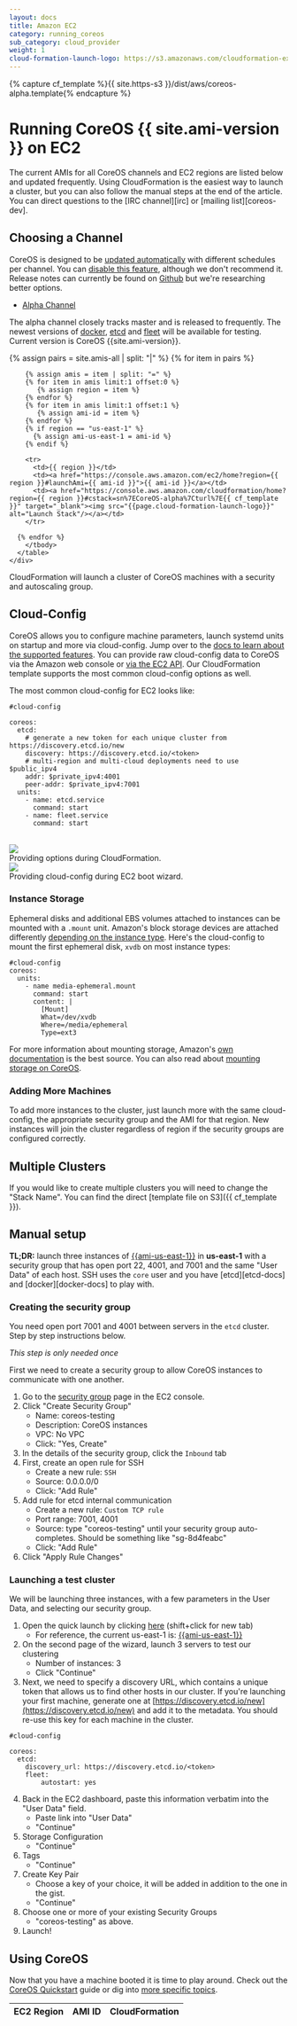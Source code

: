 ```yaml
---
layout: docs
title: Amazon EC2
category: running_coreos
sub_category: cloud_provider
weight: 1
cloud-formation-launch-logo: https://s3.amazonaws.com/cloudformation-examples/cloudformation-launch-stack.png
---
```

{% capture cf_template %}{{ site.https-s3 }}/dist/aws/coreos-alpha.template{% endcapture %}

# Running CoreOS {{ site.ami-version }} on EC2

The current AMIs for all CoreOS channels and EC2 regions are listed below and updated frequently. Using CloudFormation is the easiest way to launch a cluster, but you can also follow the manual steps at the end of the article. You can direct questions to the [IRC channel][irc] or [mailing list][coreos-dev].

## Choosing a Channel

CoreOS is designed to be [updated automatically]({{site.url}}/using-coreos/updates) with different schedules per channel. You can [disable this feature]({{site.url}}/docs/cluster-management/debugging/prevent-reboot-after-update), although we don't recommend it. Release notes can currently be found on [Github](https://github.com/coreos/manifest/releases) but we're researching better options.

<div id="ec2-images">
  <ul class="nav nav-tabs">
    <li class="active"><a href="#alpha" data-toggle="tab">Alpha Channel</a></li>
  </ul>
  <div class="tab-content coreos-docs-image-table">
    <div class="tab-pane active" id="alpha">
      <div class="channel-info">
        <p>The alpha channel closely tracks master and is released to frequently. The newest versions of <a href="{{site.url}}/using-coreos/docker">docker</a>, <a href="{{site.url}}/using-coreos/etcd">etcd</a> and <a href="{{site.url}}/using-coreos/clustering">fleet</a> will be available for testing. Current version is CoreOS {{site.ami-version}}.</p>
      </div>
      <table>
        <thead>
          <tr>
            <th>EC2 Region</th>
            <th>AMI ID</th>
            <th>CloudFormation</th>
          </tr>
        </thead>
        <tbody>
      {% assign pairs = site.amis-all | split: "|" %}
      {% for item in pairs %} 

        {% assign amis = item | split: "=" %}
        {% for item in amis limit:1 offset:0 %}
           {% assign region = item %}
        {% endfor %}
        {% for item in amis limit:1 offset:1 %}
           {% assign ami-id = item %}
        {% endfor %}
        {% if region == "us-east-1" %}
          {% assign ami-us-east-1 = ami-id %}
        {% endif %}

        <tr>
          <td>{{ region }}</td>
          <td><a href="https://console.aws.amazon.com/ec2/home?region={{ region }}#launchAmi={{ ami-id }}">{{ ami-id }}</a></td>
          <td><a href="https://console.aws.amazon.com/cloudformation/home?region={{ region }}#cstack=sn%7ECoreOS-alpha%7Cturl%7E{{ cf_template  }}" target="_blank"><img src="{{page.cloud-formation-launch-logo}}" alt="Launch Stack"/></a></td>
        </tr>

      {% endfor %}
        </tbody>
      </table>
    </div>
  </div>
</div>

CloudFormation will launch a cluster of CoreOS machines with a security and autoscaling group.

## Cloud-Config

CoreOS allows you to configure machine parameters, launch systemd units on startup and more via cloud-config. Jump over to the [docs to learn about the supported features][cloud-config-docs]. You can provide raw cloud-config data to CoreOS via the Amazon web console or [via the EC2 API][ec2-cloud-config]. Our CloudFormation template supports the most common cloud-config options as well.

The most common cloud-config for EC2 looks like:

```
#cloud-config

coreos:
  etcd:
    # generate a new token for each unique cluster from https://discovery.etcd.io/new
    discovery: https://discovery.etcd.io/<token>
    # multi-region and multi-cloud deployments need to use $public_ipv4
    addr: $private_ipv4:4001
    peer-addr: $private_ipv4:7001
  units:
    - name: etcd.service
      command: start
    - name: fleet.service
      command: start
```

</br>
<div class="row">
  <div class="col-lg-6 col-md-6 col-sm-6 col-xs-12">
    <img src="{{site.url}}/assets/images/media/ec2-cloudformation-cloud-config.png" class="screenshot" />
    <div class="caption">Providing options during CloudFormation.</div>
  </div>
  <div class="col-lg-6 col-md-6 col-sm-6 col-xs-12">
    <img src="{{site.url}}/assets/images/media/ec2-instance-cloud-config.png" class="screenshot" />
    <div class="caption">Providing cloud-config during EC2 boot wizard.</div>
  </div>
</div>

[ec2-cloud-config]: http://docs.aws.amazon.com/AWSEC2/latest/UserGuide/user-data.html
[cloud-config-docs]: {{site.url}}/docs/cluster-management/setup/cloudinit-cloud-config

### Instance Storage

Ephemeral disks and additional EBS volumes attached to instances can be mounted with a `.mount` unit. Amazon's block storage devices are attached differently [depending on the instance type](http://docs.aws.amazon.com/AWSEC2/latest/UserGuide/InstanceStorage.html#InstanceStoreDeviceNames). Here's the cloud-config to mount the first ephemeral disk, `xvdb` on most instance types:

```
#cloud-config
coreos:
  units:
    - name media-ephemeral.mount
      command: start
      content: |
        [Mount]
        What=/dev/xvdb
        Where=/media/ephemeral
        Type=ext3
```

For more information about mounting storage, Amazon's [own documentation](http://docs.aws.amazon.com/AWSEC2/latest/UserGuide/InstanceStorage.html) is the best source. You can also read about [mounting storage on CoreOS]({{site.url}}/docs/cluster-management/setup/mounting-storage).

### Adding More Machines
To add more instances to the cluster, just launch more with the same cloud-config, the appropriate security group and the AMI for that region. New instances will join the cluster regardless of region if the security groups are configured correctly.

## Multiple Clusters
If you would like to create multiple clusters you will need to change the "Stack Name". You can find the direct [template file on S3]({{ cf_template }}).

## Manual setup

[us-east-latest-quicklaunch]: https://console.aws.amazon.com/ec2/home?region=us-east-1#launchAmi={{ami-us-east-1}} "{{ami-us-east-1}}"

**TL;DR:** launch three instances of [{{ami-us-east-1}}][us-east-latest-quicklaunch] in **us-east-1** with a security group that has open port 22, 4001, and 7001 and the same "User Data" of each host. SSH uses the `core` user and you have [etcd][etcd-docs] and [docker][docker-docs] to play with.

### Creating the security group

You need open port 7001 and 4001 between servers in the `etcd` cluster. Step by step instructions below.

_This step is only needed once_

First we need to create a security group to allow CoreOS instances to communicate with one another. 

1. Go to the [security group][sg] page in the EC2 console.
2. Click "Create Security Group"
    * Name: coreos-testing
    * Description: CoreOS instances 
    * VPC: No VPC
    * Click: "Yes, Create"
3. In the details of the security group, click the `Inbound` tab
4. First, create an open rule for SSH
    * Create a new rule: `SSH`
    * Source: 0.0.0.0/0
    * Click: "Add Rule"
5. Add rule for etcd internal communication
    * Create a new rule: `Custom TCP rule`
    * Port range: 7001, 4001
    * Source: type "coreos-testing" until your security group auto-completes. Should be something like "sg-8d4feabc"
    * Click: "Add Rule"
6. Click "Apply Rule Changes"

[sg]: https://console.aws.amazon.com/ec2/home?region=us-east-1#s=SecurityGroups

### Launching a test cluster

We will be launching three instances, with a few parameters in the User Data, and selecting our security group.

1. Open the quick launch by clicking [here][us-east-latest-quicklaunch] (shift+click for new tab)
    * For reference, the current us-east-1 is: [{{ami-us-east-1}}][us-east-latest-quicklaunch]
2. On the second page of the wizard, launch 3 servers to test our clustering
    * Number of instances: 3 
    * Click "Continue"
3. Next, we need to specify a discovery URL, which contains a unique token that allows us to find other hosts in our cluster. If you're launching your first machine, generate one at [https://discovery.etcd.io/new](https://discovery.etcd.io/new) and add it to the metadata. You should re-use this key for each machine in the cluster.

```
#cloud-config

coreos:
  etcd:
    discovery_url: https://discovery.etcd.io/<token>
    fleet:
        autostart: yes
```
4. Back in the EC2 dashboard, paste this information verbatim into the "User Data" field. 
   * Paste link into "User Data"
   * "Continue"
5. Storage Configuration
   * "Continue"
6. Tags
   * "Continue"
7. Create Key Pair
   * Choose a key of your choice, it will be added in addition to the one in the gist.
   * "Continue"
8. Choose one or more of your existing Security Groups
   * "coreos-testing" as above.
9. Launch!

## Using CoreOS

Now that you have a machine booted it is time to play around.
Check out the [CoreOS Quickstart]({{site.url}}/docs/quickstart) guide or dig into [more specific topics]({{site.url}}/docs).
